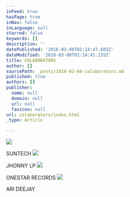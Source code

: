 ```yaml
---
inFeed: true
hasPage: true
inNav: false
inLanguage: null
starred: false
keywords: []
description: ''
datePublished: '2016-03-08T02:14:47.603Z'
dateModified: '2016-03-08T02:14:41.155Z'
title: COLABORATORS
author: []
sourcePath: _posts/2016-03-08-colaborators.md
published: true
authors: []
publisher:
  name: null
  domain: null
  url: null
  favicon: null
url: colaborators/index.html
_type: Article

---
```

![](https://s3-us-west-2.amazonaws.com/the-grid-img/p/9d568df08943ec63ad6de51100cd102aca63ce63.jpg)

SUNTECH
![](https://s3-us-west-2.amazonaws.com/the-grid-img/p/afc9c68ad70d2195806aa5b59902491361cf3659.jpg)

JHONNY LP
![](https://s3-us-west-2.amazonaws.com/the-grid-img/p/1517a5684f646eab67629b6da6b42f15cc7d553f.png)

ONESTAR RECORDS
![](https://the-grid-user-content.s3-us-west-2.amazonaws.com/15a09e3d-297b-4fe0-a270-8859a1d654c8.png)

ARI DEEJAY